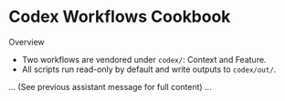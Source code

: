 # Codex Workflows Cookbook

Overview

- Two workflows are vendored under `codex/`: Context and Feature.
- All scripts run read-only by default and write outputs to `codex/out/`.

... (See previous assistant message for full content) ...
